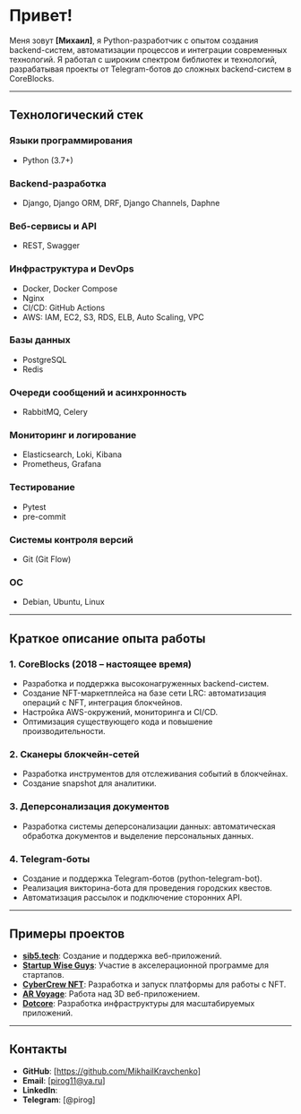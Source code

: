 # Привет!  
Меня зовут **[Михаил]**, я Python-разработчик с опытом создания backend-систем, автоматизации процессов и интеграции современных технологий. Я работал с широким спектром библиотек и технологий, разрабатывая проекты от Telegram-ботов до сложных backend-систем в CoreBlocks.

---

## Технологический стек

### Языки программирования
- Python (3.7+)

### Backend-разработка
- Django, Django ORM, DRF, Django Channels, Daphne

### Веб-сервисы и API
- REST, Swagger

### Инфраструктура и DevOps
- Docker, Docker Compose
- Nginx
- CI/CD: GitHub Actions
- AWS: IAM, EC2, S3, RDS, ELB, Auto Scaling, VPC

### Базы данных
- PostgreSQL
- Redis

### Очереди сообщений и асинхронность
- RabbitMQ, Celery

### Мониторинг и логирование
- Elasticsearch, Loki, Kibana
- Prometheus, Grafana

### Тестирование
- Pytest
- pre-commit

### Системы контроля версий
- Git (Git Flow)

### ОС
- Debian, Ubuntu, Linux

---

## Краткое описание опыта работы

### 1. **CoreBlocks (2018 – настоящее время)**  
- Разработка и поддержка высоконагруженных backend-систем.  
- Создание NFT-маркетплейса на базе сети LRC: автоматизация операций с NFT, интеграция блокчейнов.  
- Настройка AWS-окружений, мониторинга и CI/CD.  
- Оптимизация существующего кода и повышение производительности.  

### 2. **Сканеры блокчейн-сетей**
- Разработка инструментов для отслеживания событий в блокчейнах.  
- Создание snapshot для аналитики.  

### 3. **Деперсонализация документов**
- Разработка системы деперсонализации данных: автоматическая обработка документов и выделение персональных данных.  

### 4. **Telegram-боты**
- Создание и поддержка Telegram-ботов (python-telegram-bot).  
- Реализация викторина-бота для проведения городских квестов.  
- Автоматизация рассылок и подключение сторонних API.  

---

## Примеры проектов

- **[sib5.tech](https://sib5.tech/)**: Создание и поддержка веб-приложений.  
- **[Startup Wise Guys](https://startupwiseguys.com/)**: Участие в акселерационной программе для стартапов.  
- **[CyberCrew NFT](https://cybercrewnft.io/)**: Разработка и запуск платформы для работы с NFT.  
- **[AR Voyage](https://ar.voyage/)**: Работа над 3D веб-приложением.  
- **[Dotcore](https://dotcore.io/)**: Разработка инфраструктуры для масштабируемых приложений.  

---

## Контакты

- **GitHub**: [https://github.com/MikhailKravchenko]  
- **Email**: [pirog11@ya.ru]  
- **LinkedIn**: 
- **Telegram**: [@pirog]  
